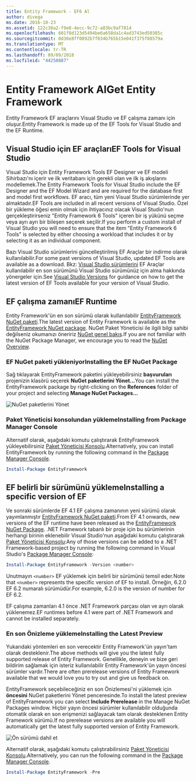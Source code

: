 ```yaml
---
title: Entity Framework - EF6 Al
author: divega
ms.date: 2016-10-23
ms.assetid: 122c38a2-f9e8-4ecc-9c72-a83bc9af7814
ms.openlocfilehash: 601f8d123d5494be6a658da1c4ad3743ed50385c
ms.sourcegitcommit: 0d36e8ff0892b7f034b765b15e041f375f88579a
ms.translationtype: MT
ms.contentlocale: tr-TR
ms.lasthandoff: 09/09/2018
ms.locfileid: "44250887"
---
```

# <a name="get-entity-framework"></a><span data-ttu-id="618be-102">Entity Framework Al</span><span class="sxs-lookup"><span data-stu-id="618be-102">Get Entity Framework</span></span>
<span data-ttu-id="618be-103">Entity Framework EF araçlarını Visual Studio ve EF çalışma zamanı için oluşur.</span><span class="sxs-lookup"><span data-stu-id="618be-103">Entity Framework is made up of the EF Tools for Visual Studio and the EF Runtime.</span></span>

## <a name="ef-tools-for-visual-studio"></a><span data-ttu-id="618be-104">Visual Studio için EF araçları</span><span class="sxs-lookup"><span data-stu-id="618be-104">EF Tools for Visual Studio</span></span>

<span data-ttu-id="618be-105">Visual Studio için Entity Framework Tools EF Designer ve EF modeli Sihirbazı'nı içerir ve ilk veritabanı için gerekli olan ve ilk iş akışlarını modellemek.</span><span class="sxs-lookup"><span data-stu-id="618be-105">The Entity Framework Tools for Visual Studio include the EF Designer and the EF Model Wizard and are required for the database first and model first workflows.</span></span> <span data-ttu-id="618be-106">EF aracı, tüm yeni Visual Studio sürümlerinde yer almaktadır.</span><span class="sxs-lookup"><span data-stu-id="618be-106">EF Tools are included in all recent versions of Visual Studio.</span></span> <span data-ttu-id="618be-107">Özel bir yükleme öğesi emin olmak için ihtiyacınız olacak Visual Studio'nun gerçekleştirirseniz "Entity Framework 6 Tools" içeren bir iş yükünü seçme veya ayrı ayrı bir bileşen seçerek seçilir.</span><span class="sxs-lookup"><span data-stu-id="618be-107">If you perform a custom install of Visual Studio you will need to ensure that the item "Entity Framework 6 Tools" is selected by either choosing a workload that includes it or by selecting it as an individual component.</span></span>

<span data-ttu-id="618be-108">Bazı Visual Studio sürümlerini güncelleştirilmiş EF Araçlar bir indirme olarak kullanılabilir.</span><span class="sxs-lookup"><span data-stu-id="618be-108">For some past versions of Visual Studio, updated EF Tools are available as a download.</span></span> <span data-ttu-id="618be-109">Bkz: [Visual Studio sürümlerini](~/ef6/what-is-new/visual-studio.md) EF Araçlar kullanılabilir en son sürümünü Visual Studio sürümünüz için alma hakkında yönergeler için.</span><span class="sxs-lookup"><span data-stu-id="618be-109">See [Visual Studio Versions](~/ef6/what-is-new/visual-studio.md) for guidance on how to get the latest version of EF Tools available for your version of Visual Studio.</span></span>

## <a name="ef-runtime"></a><span data-ttu-id="618be-110">EF çalışma zamanı</span><span class="sxs-lookup"><span data-stu-id="618be-110">EF Runtime</span></span>

<span data-ttu-id="618be-111">Entity Framework'ün en son sürümü olarak kullanılabilir [EntityFramework NuGet paketi](http://nuget.org/packages/EntityFramework/).</span><span class="sxs-lookup"><span data-stu-id="618be-111">The latest version of Entity Framework is available as the [EntityFramework NuGet package](http://nuget.org/packages/EntityFramework/).</span></span> <span data-ttu-id="618be-112">NuGet Paket Yöneticisi ile ilgili bilgi sahibi değilseniz okumanızı öneririz [NuGet genel bakış](https://docs.microsoft.com/nuget/consume-packages/overview-and-workflow).</span><span class="sxs-lookup"><span data-stu-id="618be-112">If you are not familiar with the NuGet Package Manager, we encourage you to read the [NuGet Overview](https://docs.microsoft.com/nuget/consume-packages/overview-and-workflow).</span></span>

### <a name="installing-the-ef-nuget-package"></a><span data-ttu-id="618be-113">EF NuGet paketi yükleniyor</span><span class="sxs-lookup"><span data-stu-id="618be-113">Installing the EF NuGet Package</span></span>

<span data-ttu-id="618be-114">Sağ tıklayarak EntityFramework paketini yükleyebilirsiniz **başvuruları** projenizin klasörü seçerek **NuGet paketlerini Yönet...**</span><span class="sxs-lookup"><span data-stu-id="618be-114">You can install the EntityFramework package by right-clicking on the **References** folder of your project and selecting **Manage NuGet Packages…**</span></span>

![NuGet paketlerini Yönet](~/ef6/media/managenugetpackages.png)

### <a name="installing-from-package-manager-console"></a><span data-ttu-id="618be-116">Paket Yöneticisi konsolundan yükleme</span><span class="sxs-lookup"><span data-stu-id="618be-116">Installing from Package Manager Console</span></span>

<span data-ttu-id="618be-117">Alternatif olarak, aşağıdaki komutu çalıştırarak EntityFramework yükleyebilirsiniz [Paket Yöneticisi Konsolu](http://docs.nuget.org/docs/start-here/using-the-package-manager-console).</span><span class="sxs-lookup"><span data-stu-id="618be-117">Alternatively, you can install EntityFramework by running the following command in the [Package Manager Console](http://docs.nuget.org/docs/start-here/using-the-package-manager-console).</span></span>

``` powershell
Install-Package EntityFramework
```

## <a name="installing-a-specific-version-of-ef"></a><span data-ttu-id="618be-118">EF belirli bir sürümünü yükleme</span><span class="sxs-lookup"><span data-stu-id="618be-118">Installing a specific version of EF</span></span>

<span data-ttu-id="618be-119">Ve sonraki sürümlerde EF 4.1 EF çalışma zamanının yeni sürümü olarak yayımlanmıştır [EntityFramework NuGet paketi](https://www.nuget.org/packages/EntityFramework/).</span><span class="sxs-lookup"><span data-stu-id="618be-119">From EF 4.1 onwards, new versions of the EF runtime have been released as the [EntityFramework NuGet Package](https://www.nuget.org/packages/EntityFramework/).</span></span> <span data-ttu-id="618be-120">.NET Framework tabanlı bir proje için bu sürümlerinin herhangi birinin eklenebilir Visual Studio'nun aşağıdaki komutu çalıştırarak [Paket Yöneticisi Konsolu](http://docs.nuget.org/docs/start-here/using-the-package-manager-console):</span><span class="sxs-lookup"><span data-stu-id="618be-120">Any of those versions can be added to a .NET Framework-based project by running the following command in Visual Studio's [Package Manager Console](http://docs.nuget.org/docs/start-here/using-the-package-manager-console):</span></span>

``` powershell
Install-Package EntityFramework -Version <number>
```

<span data-ttu-id="618be-121">Unutmayın `<number>` EF yüklemek için belirli bir sürümünü temsil eder.</span><span class="sxs-lookup"><span data-stu-id="618be-121">Note that `<number>` represents the specific version of EF to install.</span></span> <span data-ttu-id="618be-122">Örneğin, 6.2.0 EF 6.2 numaralı sürümüdür.</span><span class="sxs-lookup"><span data-stu-id="618be-122">For example, 6.2.0 is the version of number for EF 6.2.</span></span>   

<span data-ttu-id="618be-123">EF çalışma zamanları 4.1 önce .NET Framework parçası olan ve ayrı olarak yüklenemez.</span><span class="sxs-lookup"><span data-stu-id="618be-123">EF runtimes before 4.1 were part of .NET Framework and cannot be installed separately.</span></span>

### <a name="installing-the-latest-preview"></a><span data-ttu-id="618be-124">En son Önizleme yükleme</span><span class="sxs-lookup"><span data-stu-id="618be-124">Installing the Latest Preview</span></span>

<span data-ttu-id="618be-125">Yukarıdaki yöntemleri en son verecektir Entity Framework'ün yayın'tam olarak desteklenir.</span><span class="sxs-lookup"><span data-stu-id="618be-125">The above methods will give you the latest fully supported release of Entity Framework.</span></span> <span data-ttu-id="618be-126">Genellikle, deneyin ve bize geri bildirim sağlamak için isteriz kullanılabilir Entity Framework'ün yayın öncesi sürümler vardır.</span><span class="sxs-lookup"><span data-stu-id="618be-126">There are often prerelease versions of Entity Framework available that we would love you to try out and give us feedback on.</span></span>

<span data-ttu-id="618be-127">EntityFramework seçebileceğiniz en son Önizlemesi'ni yüklemek için **öncesini** NuGet paketlerini Yönet penceresinde.</span><span class="sxs-lookup"><span data-stu-id="618be-127">To install the latest preview of EntityFramework you can select **Include Prerelease** in the Manage NuGet Packages window.</span></span> <span data-ttu-id="618be-128">Hiçbir yayın öncesi sürümler kullanılabilir olduğunda otomatik olarak en son erişmenizi sağlayacak tam olarak desteklenen Entity Framework sürümü.</span><span class="sxs-lookup"><span data-stu-id="618be-128">If no prerelease versions are available you will automatically get the latest fully supported version of Entity Framework.</span></span>

![Ön sürümü dahil et](~/ef6/media/includeprerelease.png)

<span data-ttu-id="618be-130">Alternatif olarak, aşağıdaki komutu çalıştırabilirsiniz [Paket Yöneticisi Konsolu](http://docs.nuget.org/docs/start-here/using-the-package-manager-console).</span><span class="sxs-lookup"><span data-stu-id="618be-130">Alternatively, you can run the following command in the [Package Manager Console](http://docs.nuget.org/docs/start-here/using-the-package-manager-console).</span></span>

``` powershell
Install-Package EntityFramework -Pre
```
